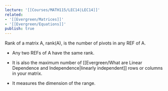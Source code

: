 ```yaml
---
lecture: '[[Courses/MATH115/LEC14|LEC14]]'
related:
- '[[Evergreen/Matrices]]'
- '[[Evergreen/Equations]]'
publish: true
---
```


Rank of a matrix A, $\text{rank(A)}$, is the number of pivots in any REF of A.

- Any two REFs of A have the same rank.

- It is also the maximum number of [[Evergreen/What are Linear Dependence and Independence|linearly independent]] rows or columns in your matrix.
- It measures the dimension of the range.